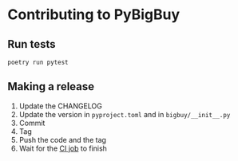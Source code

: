 # Contributing to PyBigBuy

## Run tests

    poetry run pytest

## Making a release

1. Update the CHANGELOG
2. Update the version in `pyproject.toml` and in `bigbuy/__init__.py`
3. Commit
4. Tag
5. Push the code and the tag
6. Wait for the [CI job][ci] to finish

[ci]: https://gitlab.com/bixoto/pybigbuy/-/jobs
